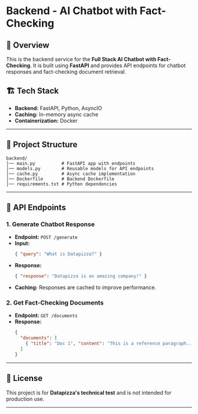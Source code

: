 # Backend - AI Chatbot with Fact-Checking

## 🚀 Overview
This is the backend service for the **Full Stack AI Chatbot with Fact-Checking**. It is built using **FastAPI** and provides API endpoints for chatbot responses and fact-checking document retrieval.

## 🏗 Tech Stack
- **Backend:** FastAPI, Python, AsyncIO
- **Caching:** In-memory async cache
- **Containerization:** Docker

---

## 📂 Project Structure
```
backend/
│── main.py          # FastAPI app with endpoints
│── models.py        # Reusable models for API endpoints
│── cache.py         # Async cache implementation
│── Dockerfile       # Backend Dockerfile
│── requirements.txt # Python dependencies
```

---

## 🎯 API Endpoints

### **1. Generate Chatbot Response**
- **Endpoint:** `POST /generate`
- **Input:**
  ```json
  { "query": "What is Datapizza?" }
  ```
- **Response:**
  ```json
  { "response": "Datapizza is an amazing company!" }
  ```
- **Caching:** Responses are cached to improve performance.

### **2. Get Fact-Checking Documents**
- **Endpoint:** `GET /documents`
- **Response:**
  ```json
  {
    "documents": [
      { "title": "Doc 1", "content": "This is a reference paragraph..." }
    ]
  }
  ```

---

## 📜 License
This project is for **Datapizza's technical test** and is not intended for production use.

---

